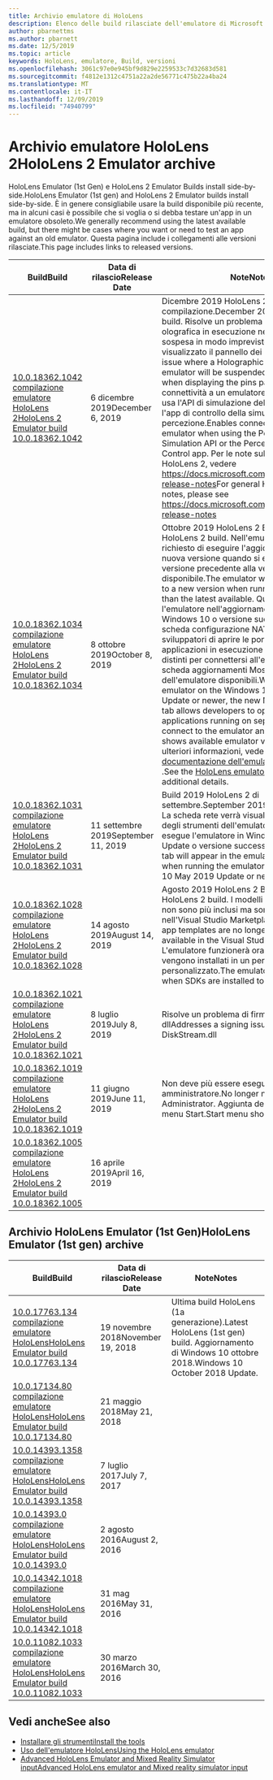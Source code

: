 ```yaml
---
title: Archivio emulatore di HoloLens
description: Elenco delle build rilasciate dell'emulatore di Microsoft HoloLens.
author: pbarnettms
ms.author: pbarnett
ms.date: 12/5/2019
ms.topic: article
keywords: HoloLens, emulatore, Build, versioni
ms.openlocfilehash: 3061c97e0e945bf9d829e2259533c7d32683d581
ms.sourcegitcommit: f4812e1312c4751a22a2de56771c475b22a4ba24
ms.translationtype: MT
ms.contentlocale: it-IT
ms.lasthandoff: 12/09/2019
ms.locfileid: "74940799"
---
```

# <a name="hololens-2-emulator-archive"></a><span data-ttu-id="bd1b4-104">Archivio emulatore HoloLens 2</span><span class="sxs-lookup"><span data-stu-id="bd1b4-104">HoloLens 2 Emulator archive</span></span>

<span data-ttu-id="bd1b4-105">HoloLens Emulator (1st Gen) e HoloLens 2 Emulator Builds install side-by-side.</span><span class="sxs-lookup"><span data-stu-id="bd1b4-105">HoloLens Emulator (1st gen) and HoloLens 2 Emulator builds install side-by-side.</span></span> <span data-ttu-id="bd1b4-106">È in genere consigliabile usare la build disponibile più recente, ma in alcuni casi è possibile che si voglia o si debba testare un'app in un emulatore obsoleto.</span><span class="sxs-lookup"><span data-stu-id="bd1b4-106">We generally recommend using the latest available build, but there might be cases where you want or need to test an app against an old emulator.</span></span> <span data-ttu-id="bd1b4-107">Questa pagina include i collegamenti alle versioni rilasciate.</span><span class="sxs-lookup"><span data-stu-id="bd1b4-107">This page includes links to released versions.</span></span>

|  <span data-ttu-id="bd1b4-108">Build</span><span class="sxs-lookup"><span data-stu-id="bd1b4-108">Build</span></span> |  <span data-ttu-id="bd1b4-109">Data di rilascio</span><span class="sxs-lookup"><span data-stu-id="bd1b4-109">Release Date</span></span> |  <span data-ttu-id="bd1b4-110">Note</span><span class="sxs-lookup"><span data-stu-id="bd1b4-110">Notes</span></span> | 
|----------|----------|----------|
|  [<span data-ttu-id="bd1b4-111">10.0.18362.1042 compilazione emulatore HoloLens 2</span><span class="sxs-lookup"><span data-stu-id="bd1b4-111">HoloLens 2 Emulator build 10.0.18362.1042</span></span>](https://go.microsoft.com/fwlink/?linkid=2112589) | <span data-ttu-id="bd1b4-112">6 dicembre 2019</span><span class="sxs-lookup"><span data-stu-id="bd1b4-112">December 6, 2019</span></span> | <span data-ttu-id="bd1b4-113">Dicembre 2019 HoloLens 2 compilazione.</span><span class="sxs-lookup"><span data-stu-id="bd1b4-113">December 2019 HoloLens 2 build.</span></span>  <span data-ttu-id="bd1b4-114">Risolve un problema per cui un'app olografica in esecuzione nell'emulatore verrà sospesa in modo imprevisto quando viene visualizzato il pannello dei pin.</span><span class="sxs-lookup"><span data-stu-id="bd1b4-114">Addresses an issue where a Holographic app running in the emulator will be suspended unexpectedly when displaying the pins panel.</span></span>  <span data-ttu-id="bd1b4-115">Consente la connettività a un emulatore remoto quando si usa l'API di simulazione della percezione o l'app di controllo della simulazione della percezione.</span><span class="sxs-lookup"><span data-stu-id="bd1b4-115">Enables connectivity to a remote emulator when using the Perception Simulation API or the Perception Simulation Control app.</span></span>  <span data-ttu-id="bd1b4-116">Per le note sulla versione di HoloLens 2, vedere https://docs.microsoft.com/hololens/hololens-release-notes</span><span class="sxs-lookup"><span data-stu-id="bd1b4-116">For general HoloLens 2 release notes, please see https://docs.microsoft.com/hololens/hololens-release-notes</span></span> |
|  [<span data-ttu-id="bd1b4-117">10.0.18362.1034 compilazione emulatore HoloLens 2</span><span class="sxs-lookup"><span data-stu-id="bd1b4-117">HoloLens 2 Emulator build 10.0.18362.1034</span></span>](https://go.microsoft.com/fwlink/?linkid=2106649) | <span data-ttu-id="bd1b4-118">8 ottobre 2019</span><span class="sxs-lookup"><span data-stu-id="bd1b4-118">October 8, 2019</span></span> | <span data-ttu-id="bd1b4-119">Ottobre 2019 HoloLens 2 Build.</span><span class="sxs-lookup"><span data-stu-id="bd1b4-119">October 2019 HoloLens 2 build.</span></span>  <span data-ttu-id="bd1b4-120">Nell'emulatore verrà richiesto di eseguire l'aggiornamento a una nuova versione quando si esegue una versione precedente alla versione più recente disponibile.</span><span class="sxs-lookup"><span data-stu-id="bd1b4-120">The emulator will prompt to update to a new version when running a version older than the latest available.</span></span>  <span data-ttu-id="bd1b4-121">Quando si usa l'emulatore nell'aggiornamento 2019 di Windows 10 o versione successiva, la nuova scheda configurazione NAT consente agli sviluppatori di aprire le porte per le applicazioni in esecuzione su dispositivi distinti per connettersi all'emulatore e la scheda aggiornamenti Mostra le versioni dell'emulatore disponibili.</span><span class="sxs-lookup"><span data-stu-id="bd1b4-121">When using the emulator on the Windows 10 May 2019 Update or newer, the new NAT Configuration tab allows developers to open ports for applications running on separate devices to connect to the emulator and the Updates tab shows available emulator versions.</span></span>  <span data-ttu-id="bd1b4-122">Per ulteriori informazioni, vedere la [documentazione dell'emulatore di HoloLens](using-the-hololens-emulator.md) .</span><span class="sxs-lookup"><span data-stu-id="bd1b4-122">See the [HoloLens emulator documentation](using-the-hololens-emulator.md) for additional details.</span></span> |
|  [<span data-ttu-id="bd1b4-123">10.0.18362.1031 compilazione emulatore HoloLens 2</span><span class="sxs-lookup"><span data-stu-id="bd1b4-123">HoloLens 2 Emulator build 10.0.18362.1031</span></span>](https://go.microsoft.com/fwlink/?linkid=2103724) | <span data-ttu-id="bd1b4-124">11 settembre 2019</span><span class="sxs-lookup"><span data-stu-id="bd1b4-124">September 11, 2019</span></span> | <span data-ttu-id="bd1b4-125">Build 2019 HoloLens 2 di settembre.</span><span class="sxs-lookup"><span data-stu-id="bd1b4-125">September 2019 HoloLens 2 build.</span></span>  <span data-ttu-id="bd1b4-126">La scheda rete verrà visualizzata nella finestra degli strumenti dell'emulatore quando si esegue l'emulatore in Windows 10 May 2019 Update o versione successiva.</span><span class="sxs-lookup"><span data-stu-id="bd1b4-126">The Network tab will appear in the emulator Tools window when running the emulator on the Windows 10 May 2019 Update or newer.</span></span> |
|  [<span data-ttu-id="bd1b4-127">10.0.18362.1028 compilazione emulatore HoloLens 2</span><span class="sxs-lookup"><span data-stu-id="bd1b4-127">HoloLens 2 Emulator build 10.0.18362.1028</span></span>](https://go.microsoft.com/fwlink/?linkid=2101019) | <span data-ttu-id="bd1b4-128">14 agosto 2019</span><span class="sxs-lookup"><span data-stu-id="bd1b4-128">August 14, 2019</span></span> | <span data-ttu-id="bd1b4-129">Agosto 2019 HoloLens 2 Build.</span><span class="sxs-lookup"><span data-stu-id="bd1b4-129">August 2019 HoloLens 2 build.</span></span>  <span data-ttu-id="bd1b4-130">I modelli di app olografici non sono più inclusi ma sono disponibili nell'Visual Studio Marketplace.</span><span class="sxs-lookup"><span data-stu-id="bd1b4-130">Holographic app templates are no longer included but are available in the Visual Studio Marketplace.</span></span>  <span data-ttu-id="bd1b4-131">L'emulatore funzionerà ora quando gli SDK vengono installati in un percorso personalizzato.</span><span class="sxs-lookup"><span data-stu-id="bd1b4-131">The emulator will now work when SDKs are installed to a custom location.</span></span> |
|  [<span data-ttu-id="bd1b4-132">10.0.18362.1021 compilazione emulatore HoloLens 2</span><span class="sxs-lookup"><span data-stu-id="bd1b4-132">HoloLens 2 Emulator build 10.0.18362.1021</span></span>](https://go.microsoft.com/fwlink/?linkid=2098508) | <span data-ttu-id="bd1b4-133">8 luglio 2019</span><span class="sxs-lookup"><span data-stu-id="bd1b4-133">July 8, 2019</span></span> | <span data-ttu-id="bd1b4-134">Risolve un problema di firma con DiskStream. dll</span><span class="sxs-lookup"><span data-stu-id="bd1b4-134">Addresses a signing issue with DiskStream.dll</span></span> |
|  [<span data-ttu-id="bd1b4-135">10.0.18362.1019 compilazione emulatore HoloLens 2</span><span class="sxs-lookup"><span data-stu-id="bd1b4-135">HoloLens 2 Emulator build 10.0.18362.1019</span></span>](https://go.microsoft.com/fwlink/?linkid=2095316) | <span data-ttu-id="bd1b4-136">11 giugno 2019</span><span class="sxs-lookup"><span data-stu-id="bd1b4-136">June 11, 2019</span></span> | <span data-ttu-id="bd1b4-137">Non deve più essere eseguito come amministratore.</span><span class="sxs-lookup"><span data-stu-id="bd1b4-137">No longer needs to be run as Administrator.</span></span>  <span data-ttu-id="bd1b4-138">Aggiunta del collegamento al menu Start.</span><span class="sxs-lookup"><span data-stu-id="bd1b4-138">Start menu shortcut added.</span></span> |
|  [<span data-ttu-id="bd1b4-139">10.0.18362.1005 compilazione emulatore HoloLens 2</span><span class="sxs-lookup"><span data-stu-id="bd1b4-139">HoloLens 2 Emulator build 10.0.18362.1005</span></span>](https://go.microsoft.com/fwlink/?linkid=2087187) | <span data-ttu-id="bd1b4-140">16 aprile 2019</span><span class="sxs-lookup"><span data-stu-id="bd1b4-140">April 16, 2019</span></span> |  |

## <a name="hololens-emulator-1st-gen-archive"></a><span data-ttu-id="bd1b4-141">Archivio HoloLens Emulator (1st Gen)</span><span class="sxs-lookup"><span data-stu-id="bd1b4-141">HoloLens Emulator (1st gen) archive</span></span>

|  <span data-ttu-id="bd1b4-142">Build</span><span class="sxs-lookup"><span data-stu-id="bd1b4-142">Build</span></span> |  <span data-ttu-id="bd1b4-143">Data di rilascio</span><span class="sxs-lookup"><span data-stu-id="bd1b4-143">Release Date</span></span> |  <span data-ttu-id="bd1b4-144">Note</span><span class="sxs-lookup"><span data-stu-id="bd1b4-144">Notes</span></span> | 
|----------|----------|----------|
|  [<span data-ttu-id="bd1b4-145">10.0.17763.134 compilazione emulatore HoloLens</span><span class="sxs-lookup"><span data-stu-id="bd1b4-145">HoloLens Emulator build 10.0.17763.134</span></span>](https://go.microsoft.com/fwlink/?linkid=2065980) | <span data-ttu-id="bd1b4-146">19 novembre 2018</span><span class="sxs-lookup"><span data-stu-id="bd1b4-146">November 19, 2018</span></span> | <span data-ttu-id="bd1b4-147">Ultima build HoloLens (1a generazione).</span><span class="sxs-lookup"><span data-stu-id="bd1b4-147">Latest HoloLens (1st gen) build.</span></span> <span data-ttu-id="bd1b4-148">Aggiornamento di Windows 10 ottobre 2018.</span><span class="sxs-lookup"><span data-stu-id="bd1b4-148">Windows 10 October 2018 Update.</span></span> |
|  [<span data-ttu-id="bd1b4-149">10.0.17134.80 compilazione emulatore HoloLens</span><span class="sxs-lookup"><span data-stu-id="bd1b4-149">HoloLens Emulator build 10.0.17134.80</span></span>](https://go.microsoft.com/fwlink/?linkid=874531) | <span data-ttu-id="bd1b4-150">21 maggio 2018</span><span class="sxs-lookup"><span data-stu-id="bd1b4-150">May 21, 2018</span></span> | 
|  [<span data-ttu-id="bd1b4-151">10.0.14393.1358 compilazione emulatore HoloLens</span><span class="sxs-lookup"><span data-stu-id="bd1b4-151">HoloLens Emulator build 10.0.14393.1358</span></span>](https://go.microsoft.com/fwlink/?linkid=852626) |  <span data-ttu-id="bd1b4-152">7 luglio 2017</span><span class="sxs-lookup"><span data-stu-id="bd1b4-152">July 7, 2017</span></span> |
|  [<span data-ttu-id="bd1b4-153">10.0.14393.0 compilazione emulatore HoloLens</span><span class="sxs-lookup"><span data-stu-id="bd1b4-153">HoloLens Emulator build 10.0.14393.0</span></span>](https://go.microsoft.com/fwlink/?LinkID=823018) |  <span data-ttu-id="bd1b4-154">2 agosto 2016</span><span class="sxs-lookup"><span data-stu-id="bd1b4-154">August 2, 2016</span></span> |
|  [<span data-ttu-id="bd1b4-155">10.0.14342.1018 compilazione emulatore HoloLens</span><span class="sxs-lookup"><span data-stu-id="bd1b4-155">HoloLens Emulator build 10.0.14342.1018</span></span>](https://go.microsoft.com/fwlink/?LinkID=823018) |  <span data-ttu-id="bd1b4-156">31 mag 2016</span><span class="sxs-lookup"><span data-stu-id="bd1b4-156">May 31, 2016</span></span> |
|  [<span data-ttu-id="bd1b4-157">10.0.11082.1033 compilazione emulatore HoloLens</span><span class="sxs-lookup"><span data-stu-id="bd1b4-157">HoloLens Emulator build 10.0.11082.1033</span></span>](https://go.microsoft.com/fwlink/?LinkID=724053) |  <span data-ttu-id="bd1b4-158">30 marzo 2016</span><span class="sxs-lookup"><span data-stu-id="bd1b4-158">March 30, 2016</span></span> |

## <a name="see-also"></a><span data-ttu-id="bd1b4-159">Vedi anche</span><span class="sxs-lookup"><span data-stu-id="bd1b4-159">See also</span></span>
* [<span data-ttu-id="bd1b4-160">Installare gli strumenti</span><span class="sxs-lookup"><span data-stu-id="bd1b4-160">Install the tools</span></span>](install-the-tools.md)
* [<span data-ttu-id="bd1b4-161">Uso dell'emulatore HoloLens</span><span class="sxs-lookup"><span data-stu-id="bd1b4-161">Using the HoloLens emulator</span></span>](using-the-hololens-emulator.md)
* [<span data-ttu-id="bd1b4-162">Advanced HoloLens Emulator and Mixed Reality Simulator input</span><span class="sxs-lookup"><span data-stu-id="bd1b4-162">Advanced HoloLens emulator and Mixed reality simulator input</span></span>](advanced-hololens-emulator-and-mixed-reality-simulator-input.md)
